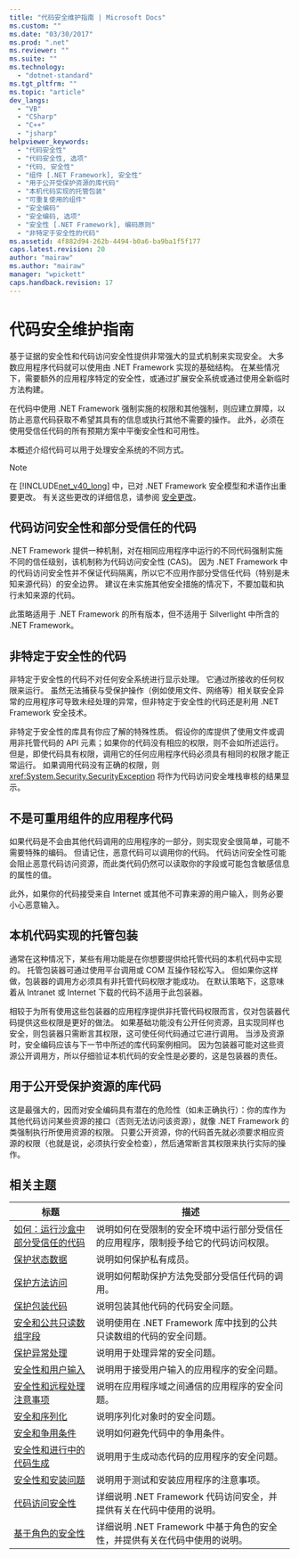 ```yaml
---
title: "代码安全维护指南 | Microsoft Docs"
ms.custom: ""
ms.date: "03/30/2017"
ms.prod: ".net"
ms.reviewer: ""
ms.suite: ""
ms.technology: 
  - "dotnet-standard"
ms.tgt_pltfrm: ""
ms.topic: "article"
dev_langs: 
  - "VB"
  - "CSharp"
  - "C++"
  - "jsharp"
helpviewer_keywords: 
  - "代码安全性"
  - "代码安全性, 选项"
  - "代码, 安全性"
  - "组件 [.NET Framework], 安全性"
  - "用于公开受保护资源的库代码"
  - "本机代码实现的托管包装"
  - "可重复使用的组件"
  - "安全编码"
  - "安全编码, 选项"
  - "安全性 [.NET Framework], 编码原则"
  - "非特定于安全性的代码"
ms.assetid: 4f882d94-262b-4494-b0a6-ba9ba1f5f177
caps.latest.revision: 20
author: "mairaw"
ms.author: "mairaw"
manager: "wpickett"
caps.handback.revision: 17
---
```

# 代码安全维护指南
基于证据的安全性和代码访问安全性提供非常强大的显式机制来实现安全。 大多数应用程序代码就可以使用由 .NET Framework 实现的基础结构。 在某些情况下，需要额外的应用程序特定的安全性，或通过扩展安全系统或通过使用全新临时方法构建。  
  
 在代码中使用 .NET Framework 强制实施的权限和其他强制，则应建立屏障，以防止恶意代码获取不希望其具有的信息或执行其他不需要的操作。 此外，必须在使用受信任代码的所有预期方案中平衡安全性和可用性。  
  
 本概述介绍代码可以用于处理安全系统的不同方式。  
  
> [!NOTE]
>  在 [!INCLUDE[net_v40_long](../../../includes/net-v40-long-md.md)] 中，已对 .NET Framework 安全模型和术语作出重要更改。 有关这些更改的详细信息，请参阅 [安全更改](../../../docs/framework/security/security-changes.md)。  
  
## 代码访问安全性和部分受信任的代码  
 .NET Framework 提供一种机制，对在相同应用程序中运行的不同代码强制实施不同的信任级别，该机制称为代码访问安全性 \(CAS\)。  因为 .NET Framework 中的代码访问安全性并不保证代码隔离，所以它不应用作部分受信任代码（特别是未知来源代码）的安全边界。 建议在未实施其他安全措施的情况下，不要加载和执行未知来源的代码。  
  
 此策略适用于 .NET Framework 的所有版本，但不适用于 Silverlight 中所含的 .NET Framework。  
  
## 非特定于安全性的代码  
 非特定于安全性的代码不对任何安全系统进行显示处理。 它通过所接收的任何权限来运行。 虽然无法捕获与受保护操作（例如使用文件、网络等）相关联安全异常的应用程序可导致未经处理的异常，但非特定于安全性的代码还是利用 .NET Framework 安全技术。  
  
 非特定于安全性的库具有你应了解的特殊性质。 假设你的库提供了使用文件或调用非托管代码的 API 元素；如果你的代码没有相应的权限，则不会如所述运行。 但是，即使代码具有权限，调用它的任何应用程序代码必须具有相同的权限才能正常运行。 如果调用代码没有正确的权限，则 <xref:System.Security.SecurityException> 将作为代码访问安全堆栈审核的结果显示。  
  
## 不是可重用组件的应用程序代码  
 如果代码是不会由其他代码调用的应用程序的一部分，则实现安全很简单，可能不需要特殊的编码。 但请记住，恶意代码可以调用你的代码。 代码访问安全性可能会阻止恶意代码访问资源，而此类代码仍然可以读取你的字段或可能包含敏感信息的属性的值。  
  
 此外，如果你的代码接受来自 Internet 或其他不可靠来源的用户输入，则务必要小心恶意输入。  
  
## 本机代码实现的托管包装  
 通常在这种情况下，某些有用功能是在你想要提供给托管代码的本机代码中实现的。 托管包装器可通过使用平台调用或 COM 互操作轻松写入。 但如果你这样做，包装器的调用方必须具有非托管代码权限才能成功。 在默认策略下，这意味着从 Intranet 或 Internet 下载的代码不适用于此包装器。  
  
 相较于为所有使用这些包装器的应用程序提供非托管代码权限而言，仅对包装器代码提供这些权限是更好的做法。 如果基础功能没有公开任何资源，且实现同样也安全，则包装器只需断言其权限，这可使任何代码通过它进行调用。 当涉及资源时，安全编码应该与下一节中所述的库代码案例相同。 因为包装器可能对这些资源公开调用方，所以仔细验证本机代码的安全性是必要的，这是包装器的责任。  
  
## 用于公开受保护资源的库代码  
 这是最强大的，因而对安全编码具有潜在的危险性（如未正确执行）：你的库作为其他代码访问某些资源的接口（否则无法访问该资源），就像 .NET Framework 的类强制执行所使用资源的权限。 只要公开资源，你的代码首先就必须要求相应资源的权限（也就是说，必须执行安全检查），然后通常断言其权限来执行实际的操作。  
  
## 相关主题  
  
|标题|描述|  
|--------|--------|  
|[如何：运行沙盒中部分受信任的代码](../../../docs/framework/misc/how-to-run-partially-trusted-code-in-a-sandbox.md)|说明如何在受限制的安全环境中运行部分受信任的应用程序，限制授予给它的代码访问权限。|  
|[保护状态数据](../../../docs/standard/security/securing-state-data.md)|说明如何保护私有成员。|  
|[保护方法访问](../../../docs/framework/misc/securing-method-access.md)|说明如何帮助保护方法免受部分受信任代码的调用。|  
|[保护包装代码](../../../docs/framework/misc/securing-wrapper-code.md)|说明包装其他代码的代码安全问题。|  
|[安全和公共只读数组字段](../../../docs/framework/misc/security-and-public-read-only-array-fields.md)|说明使用在 .NET Framework 库中找到的公共只读数组的代码的安全问题。|  
|[保护异常处理](../../../docs/framework/misc/securing-exception-handling.md)|说明用于处理异常的安全问题。|  
|[安全性和用户输入](../../../docs/standard/security/security-and-user-input.md)|说明用于接受用户输入的应用程序的安全问题。|  
|[安全性和远程处理注意事项](../../../docs/framework/misc/security-and-remoting-considerations.md)|说明在应用程序域之间通信的应用程序的安全问题。|  
|[安全和序列化](../../../docs/framework/misc/security-and-serialization.md)|说明序列化对象时的安全问题。|  
|[安全和争用条件](../../../docs/standard/security/security-and-race-conditions.md)|说明如何避免代码中的争用条件。|  
|[安全性和进行中的代码生成](../../../docs/standard/security/security-and-on-the-fly-code-generation.md)|说明用于生成动态代码的应用程序的安全问题。|  
|[安全性和安装问题](../Topic/Security%20and%20Setup%20Issues.md)|说明用于测试和安装应用程序的注意事项。|  
|[代码访问安全性](../../../docs/framework/misc/code-access-security.md)|详细说明 .NET Framework 代码访问安全，并提供有关在代码中使用的说明。|  
|[基于角色的安全性](../../../docs/standard/security/role-based-security.md)|详细说明 .NET Framework 中基于角色的安全性，并提供有关在代码中使用的说明。|
